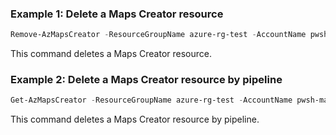 ### Example 1: Delete a Maps Creator resource
```powershell
Remove-AzMapsCreator -ResourceGroupName azure-rg-test -AccountName pwsh-mapsAccount03 -Name creator-01
```

This command deletes a Maps Creator resource.

### Example 2: Delete a Maps Creator resource by pipeline
```powershell
Get-AzMapsCreator -ResourceGroupName azure-rg-test -AccountName pwsh-mapsAccount02 -Name creator-01 | Remove-AzMapsCreator
```

This command deletes a Maps Creator resource by pipeline.


